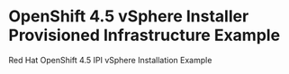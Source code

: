 # OpenShift 4.5 vSphere Installer Provisioned Infrastructure Example
Red Hat OpenShift 4.5 IPI vSphere Installation Example
